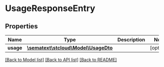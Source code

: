 # UsageResponseEntry

## Properties
Name | Type | Description | Notes
------------ | ------------- | ------------- | -------------
**usage** | [**\sematext\stcloud\Model\UsageDto**](UsageDto.md) |  | [optional] 

[[Back to Model list]](../../README.md#documentation-for-models) [[Back to API list]](../../README.md#documentation-for-api-endpoints) [[Back to README]](../../README.md)

